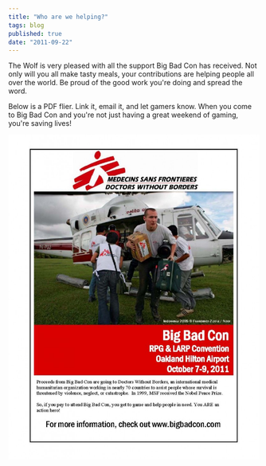 ```yaml
---
title: "Who are we helping?"
tags: blog
published: true
date: "2011-09-22"
---
```


The Wolf is very pleased with all the support Big Bad Con has received. Not only will you all make tasty meals, your contributions are helping people all over the world. Be proud of the good work you're doing and spread the word.

Below is a PDF flier. Link it, email it, and let gamers know. When you come to Big Bad Con and you're not just having a great weekend of gaming, you're saving lives!

[![Big Bad Con - Supporting Doctors Without Borders](/images/MSF-Event-Flier-Indonesia1-791x1024.jpg "Big Bad Con - Supporting Doctors Without Borders")](http://www.bigbadcon.com/wp-content/uploads/2011/09/MSF-Event-Flier-Indonesia1.pdf)

